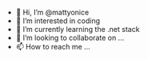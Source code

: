 - 👋 Hi, I’m @mattyonice
- 👀 I’m interested in coding
- 🌱 I’m currently learning the .net stack
- 💞️ I’m looking to collaborate on ...
- 📫 How to reach me ...

<!---
mattyonice/mattyonice is a ✨ special ✨ repository because its `README.md` (this file) appears on your GitHub profile.
You can click the Preview link to take a look at your changes.
--->
